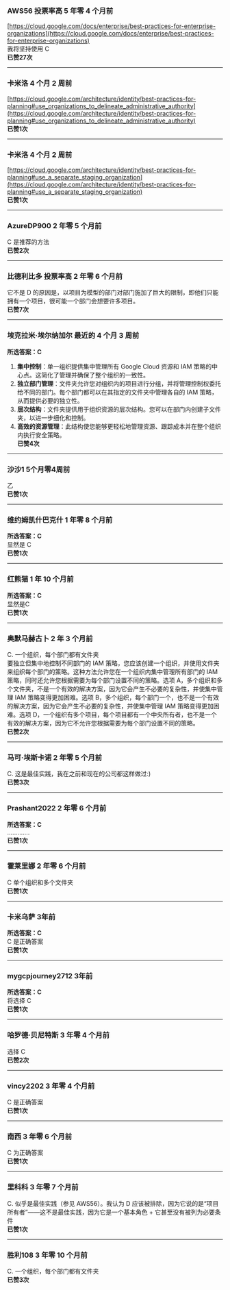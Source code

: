 ### AWS56 投票率高 5 年零 4 个月前
[https://cloud.google.com/docs/enterprise/best-practices-for-enterprise-organizations](https://cloud.google.com/docs/enterprise/best-practices-for-enterprise-organizations)    
我将坚持使用 C  
**已赞27次**

---

### 卡米洛 4 个月 2 周前
[https://cloud.google.com/architecture/identity/best-practices-for-planning#use_organizations_to_delineate_administrative_authority](https://cloud.google.com/architecture/identity/best-practices-for-planning#use_organizations_to_delineate_administrative_authority)  
**已赞1次**

---

### 卡米洛 4 个月 2 周前
[https://cloud.google.com/architecture/identity/best-practices-for-planning#use_a_separate_staging_organization](https://cloud.google.com/architecture/identity/best-practices-for-planning#use_a_separate_staging_organization)  
**已赞1次**

---

### AzureDP900 2 年零 5 个月前  
C 是推荐的方法  
**已赞2次**

---

### 比德利比多 投票率高 2 年零 6 个月前  
它不是 D 的原因是，以项目为模型的部门对部门施加了巨大的限制，即他们只能拥有一个项目，很可能一个部门会想要许多项目。  
**已赞7次**

---

### 埃克拉米·埃尔纳加尔 最近的 4 个月 3 周前  
**所选答案：C**    
1. **集中控制**：单一组织提供集中管理所有 Google Cloud 资源和 IAM 策略的中心点。这简化了管理并确保了整个组织的一致性。    
2. **独立部门管理**：文件夹允许您对组织内的项目进行分组，并将管理控制权委托给不同的部门。每个部门都可以在其指定的文件夹中管理各自的 IAM 策略，从而提供必要的独立性。    
3. **层次结构**：文件夹提供用于组织资源的层次结构。您可以在部门内创建子文件夹，以进一步细化和控制。    
4. **高效的资源管理**：此结构使您能够更轻松地管理资源、跟踪成本并在整个组织内执行安全策略。  
**已赞4次**

---

### 沙沙1 5个月零4周前    
乙  
**已赞1次**

---

### 维约姆凯什巴克什 1 年零 8 个月前  
**所选答案：C**    
显然是 C  
**已赞1次**

---

### 红熊猫 1 年 10 个月前  
**所选答案：C**    
显然是C  
**已赞1次**

---

### 奥默马赫古卜 2 年 3 个月前    
C. 一个组织，每个部门都有文件夹    
要独立但集中地控制不同部门的 IAM 策略，您应该创建一个组织，并使用文件夹来组织每个部门的策略。这种方法允许您在一个组织内集中管理所有部门的 IAM 策略，同时还允许您根据需要为每个部门设置不同的策略。选项 A，多个组织和多个文件夹，不是一个有效的解决方案，因为它会产生不必要的复杂性，并使集中管理 IAM 策略变得更加困难。选项 B，多个组织，每个部门一个，也不是一个有效的解决方案，因为它会产生不必要的复杂性，并使集中管理 IAM 策略变得更加困难。选项 D，一个组织有多个项目，每个项目都有一个中央所有者，也不是一个有效的解决方案，因为它不允许您根据需要为每个部门设置不同的策略。  
**已赞2次**

---

### 马可·埃斯卡诺 2 年零 5 个月前    
C. 这是最佳实践，我在之前和现在的公司都这样做过:)  
**已赞3次**

---

### Prashant2022 2 年零 6 个月前  
**所选答案：C**  
.............  
**已赞1次**

---

### 霍莱里娜 2 年零 6 个月前    
C 单个组织和多个文件夹  
**已赞1次**

---

### 卡米乌萨 3年前  
**所选答案：C**    
C 是正确答案  
**已赞1次**

---

### mygcpjourney2712 3年前  
**所选答案：C**    
将选择 C  
**已赞1次**

---

### 哈罗德·贝尼特斯 3 年零 4 个月前    
选择 C  
**已赞2次**

---

### vincy2202 3 年零 4 个月前    
C 是正确答案  
**已赞1次**

---

### 南西 3 年零 6 个月前    
C 为正确答案  
**已赞1次**

---

### 里科科 3 年零 7 个月前    
C. 似乎是最佳实践（参见 AWS56）。我认为 D 应该被排除，因为它说的是“项目所有者”——这不是最佳实践，因为它是一个基本角色 + 它甚至没有被列为必要条件  
**已赞1次**

---

### 胜利108 3 年零 10 个月前    
C. 一个组织，每个部门都有文件夹  
**已赞3次**
